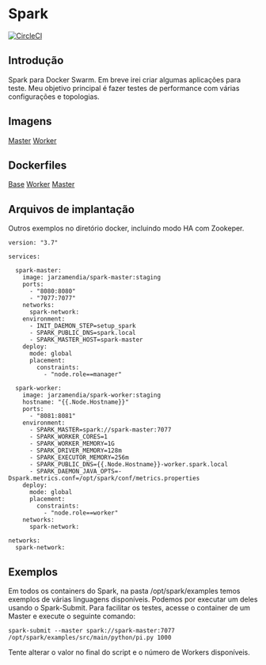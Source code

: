 # Spark

[![CircleCI](https://circleci.com/gh/Jarzamendia/spark.svg?style=svg)](https://circleci.com/gh/Jarzamendia/spark)

## Introdução

Spark para Docker Swarm. Em breve irei criar algumas aplicações para teste. Meu objetivo principal é fazer testes de performance com várias configurações e topologias.

## Imagens

[Master](https://hub.docker.com/r/jarzamendia/spark-master)
[Worker](https://hub.docker.com/r/jarzamendia/spark-worker)

## Dockerfiles

[Base](Dockerfile-base)
[Worker](Dockerfile-worker)
[Master](Dockerfile-master)

## Arquivos de implantação

Outros exemplos no diretório docker, incluindo modo HA com Zookeper.

```
version: "3.7"

services:

  spark-master:
    image: jarzamendia/spark-master:staging
    ports:
      - "8080:8080"
      - "7077:7077"
    networks:
      spark-network:
    environment:
      - INIT_DAEMON_STEP=setup_spark
      - SPARK_PUBLIC_DNS=spark.local
      - SPARK_MASTER_HOST=spark-master
    deploy:
      mode: global
      placement:
        constraints:
          - "node.role==manager"

  spark-worker:
    image: jarzamendia/spark-worker:staging
    hostname: "{{.Node.Hostname}}"
    ports:
      - "8081:8081"
    environment:
      - SPARK_MASTER=spark://spark-master:7077
      - SPARK_WORKER_CORES=1
      - SPARK_WORKER_MEMORY=1G
      - SPARK_DRIVER_MEMORY=128m
      - SPARK_EXECUTOR_MEMORY=256m
      - SPARK_PUBLIC_DNS={{.Node.Hostname}}-worker.spark.local
      - SPARK_DAEMON_JAVA_OPTS=-Dspark.metrics.conf=/opt/spark/conf/metrics.properties 
    deploy:
      mode: global
      placement:
        constraints:
          - "node.role==worker"
    networks: 
      spark-network:

networks:
  spark-network:

```

## Exemplos

Em todos os containers do Spark, na pasta /opt/spark/examples temos exemplos de várias linguagens disponíveis. Podemos por executar um deles usando o Spark-Submit. Para facilitar os testes, acesse o container de um Master e execute o seguinte comando: 
```
spark-submit --master spark://spark-master:7077 /opt/spark/examples/src/main/python/pi.py 1000
```
Tente alterar o valor no final do script e o número de Workers disponíveis.
